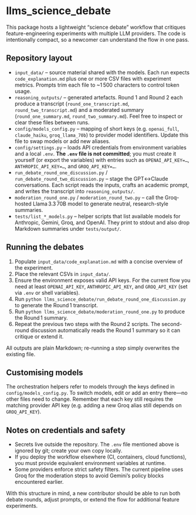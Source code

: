 # llms_science_debate

This package hosts a lightweight “science debate” workflow that critiques feature-engineering experiments with multiple LLM providers. The code is intentionally compact, so a newcomer can understand the flow in one pass.

## Repository layout

- `input_data/` – source material shared with the models. Each run expects `code_explanation.md` plus one or more CSV files with experiment metrics. Prompts trim each file to ~1 500 characters to control token usage.
- `reasoning_outputs/` – generated artefacts. Round 1 and Round 2 each produce a transcript (`round_one_transcript.md`, `round_two_transcript.md`) and a moderated summary (`round_one_summary.md`, `round_two_summary.md`). Feel free to inspect or clear these files between runs.
- `config/models_config.py` – mapping of short keys (e.g. `openai_full`, `claude_haiku`, `groq_llama_70b`) to provider model identifiers. Update this file to swap models or add new aliases.
- `config/settings.py` – loads API credentials from environment variables and a local `.env`. **The `.env` file is not committed**; you must create it yourself (or export the variables) with entries such as `OPENAI_API_KEY=…`, `ANTHROPIC_API_KEY=…`, and `GROQ_API_KEY=…`.
- `run_debate_round_one_discussion.py` / `run_debate_round_two_discussion.py` – stage the GPT↔Claude conversations. Each script reads the inputs, crafts an academic prompt, and writes the transcript into `reasoning_outputs/`.
- `moderation_round_one.py` / `moderation_round_two.py` – call the Groq-hosted Llama 3.3 70B model to generate neutral, research-style summaries.
- `tests/list_*_models.py` – helper scripts that list available models for Anthropic, Gemini, Groq, and OpenAI. They print to stdout and also drop Markdown summaries under `tests/output/`.

## Running the debates

1. Populate `input_data/code_explanation.md` with a concise overview of the experiment.
2. Place the relevant CSVs in `input_data/`.
3. Ensure the environment exposes valid API keys. For the current flow you need at least `OPENAI_API_KEY`, `ANTHROPIC_API_KEY`, and `GROQ_API_KEY` (set via `.env` or shell variables).
4. Run `python llms_science_debate/run_debate_round_one_discussion.py` to generate the Round 1 transcript.
5. Run `python llms_science_debate/moderation_round_one.py` to produce the Round 1 summary.
6. Repeat the previous two steps with the Round 2 scripts. The second-round discussion automatically reads the Round 1 summary so it can critique or extend it.

All outputs are plain Markdown; re-running a step simply overwrites the existing file.

## Customising models

The orchestration helpers refer to models through the keys defined in `config/models_config.py`. To switch models, edit or add an entry there—no other files need to change. Remember that each key still requires the matching provider API key (e.g. adding a new Groq alias still depends on `GROQ_API_KEY`).

## Notes on credentials and safety

- Secrets live outside the repository. The `.env` file mentioned above is ignored by git; create your own copy locally.
- If you deploy the workflow elsewhere (CI, containers, cloud functions), you must provide equivalent environment variables at runtime.
- Some providers enforce strict safety filters. The current pipeline uses Groq for the moderation steps to avoid Gemini’s policy blocks encountered earlier.

With this structure in mind, a new contributor should be able to run both debate rounds, adjust prompts, or extend the flow for additional feature experiments.
